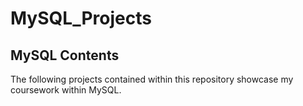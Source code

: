 # MySQL_Projects

## MySQL Contents

The following projects contained within this repository showcase my coursework within MySQL.
